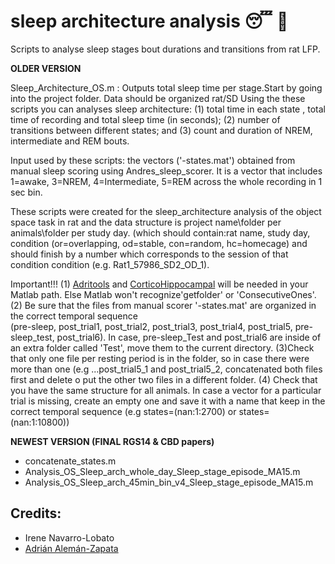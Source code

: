 # sleep architecture analysis :sleeping: :rat:
Scripts to analyse sleep stages bout durations and transitions from rat LFP.

__OLDER VERSION__

Sleep_Architecture_OS.m : Outputs total sleep time per stage.Start by going into the project folder. Data should be organized rat/SD 
Using the these scripts you can analyses sleep architecture:  (1) total time in each state , total time of recording and total sleep time (in seconds); (2) number of transitions between different states; and (3) count and duration of NREM, intermediate and REM bouts.

Input used by these scripts: the  vectors ('-states.mat') obtained from manual sleep scoring using Andres_sleep_scorer. It is a vector that includes 1=awake, 3=NREM, 4=Intermediate, 5=REM across the whole recording in 1 sec bin.

These scripts were created for the sleep_architecture analysis of the object space task in rat and the data structure is project name\folder per animals\folder per study day.  (which should contain:rat name, study day, condition (or=overlapping, od=stable, con=random, hc=homecage) and should finish by a number which corresponds to the session of that condition condition (e.g. Rat1_57986_SD2_OD_1).

  Important!!!
(1) [Adritools](https://github.com/Aleman-Z/ADRITOOLS) and [CorticoHippocampal](https://github.com/Aleman-Z/CorticoHippocampal) will be needed in your Matlab path. Else Matlab won't recognize'getfolder' or 'ConsecutiveOnes'.
(2) Be sure that the files from manual scorer '-states.mat' are organized in the correct temporal sequence  
(pre-sleep, post_trial1, post_trial2, post_trial3, post_trial4, post_trial5, pre-sleep_test, post_trial6). In case, pre-sleep_Test and post_trial6 are inside of an extra folder called 'Test', move them to the current directory.
(3)Check that only one file per resting period is in the folder, so in case there were more than one (e.g ...post_trial5_1 and post_trial5_2, concatenated both files first and delete o put the other two files in a different folder.
(4) Check that you have the same structure for all animals. In case a vector for a particular trial is missing, create an empty one and save it with a name that keep in the correct temporal sequence (e.g  states=(nan:1:2700) or states=(nan:1:10800))


__NEWEST VERSION (FINAL RGS14 & CBD papers)__

- concatenate_states.m  
- Analysis_OS_Sleep_arch_whole_day_Sleep_stage_episode_MA15.m
- Analysis_OS_Sleep_arch_45min_bin_v4_Sleep_stage_episode_MA15.m 


## Credits:
- Irene Navarro-Lobato
- [Adrián Alemán-Zapata](https://github.com/Aleman-Z)
